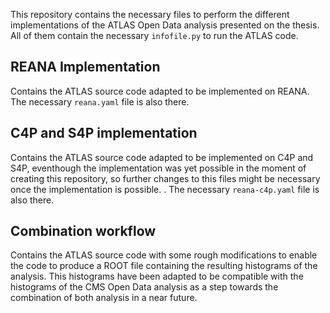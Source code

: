 This repository contains the necessary files to perform the different implementations of the ATLAS Open Data analysis presented on the thesis. All of them contain the necessary `infofile.py` to run the ATLAS code.
## REANA Implementation
Contains the ATLAS source code adapted to be implemented on REANA. The necessary `reana.yaml` file is also there.

## C4P and S4P implementation
Contains the ATLAS source code adapted to be implemented on C4P and S4P, eventhough the implementation was yet possible in the moment of creating this repository, so further changes to this files might be necessary once the implementation is possible. . The necessary `reana-c4p.yaml` file is also there.

## Combination workflow
Contains the ATLAS source code with some rough modifications to enable the code to produce a ROOT file containing the resulting histograms of the analysis. This histograms have been adapted to be compatible with the histograms of the CMS Open Data analysis as a step towards the combination of both analysis in a near future. 
